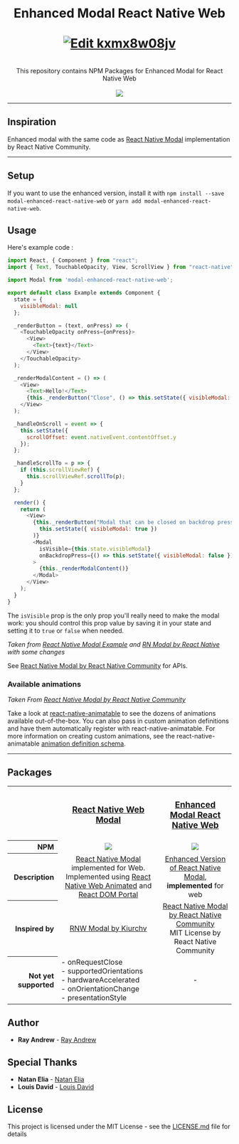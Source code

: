 <h1 align="center">
  <br>
  Enhanced Modal React Native Web
  <br>
  <br>
  <a href="https://codesandbox.io/s/kxmx8w08jv">
    <img alt="Edit kxmx8w08jv" src="https://codesandbox.io/static/img/play-codesandbox.svg">
  </a>
</h1>

<p align="center">
  <br />
  This repository contains NPM Packages for Enhanced Modal for React Native Web
  <br />
  <br />
  <a href="https://nodei.co/npm/modal-enhanced-react-native-web/"><img src="https://nodei.co/npm/modal-enhanced-react-native-web.png?downloads=true&downloadRank=true&stars=true"></a>
</p>

---

## Inspiration

Enhanced modal with the same code as [React Native Modal](https://github.com/react-native-community/react-native-modal) implementation by React Native Community.

---

## Setup

If you want to use the enhanced version, install it with `npm install --save modal-enhanced-react-native-web` or `yarn add modal-enhanced-react-native-web`.

## Usage

Here's example code :

```javascript
import React, { Component } from "react";
import { Text, TouchableOpacity, View, ScrollView } from "react-native";

import Modal from 'modal-enhanced-react-native-web';

export default class Example extends Component {
  state = {
    visibleModal: null
  };

  _renderButton = (text, onPress) => (
    <TouchableOpacity onPress={onPress}>
      <View>
        <Text>{text}</Text>
      </View>
    </TouchableOpacity>
  );

  _renderModalContent = () => (
    <View>
      <Text>Hello!</Text>
      {this._renderButton("Close", () => this.setState({ visibleModal: false }))}
    </View>
  );

  _handleOnScroll = event => {
    this.setState({
      scrollOffset: event.nativeEvent.contentOffset.y
    });
  };

  _handleScrollTo = p => {
    if (this.scrollViewRef) {
      this.scrollViewRef.scrollTo(p);
    }
  };

  render() {
    return (
      <View>
        {this._renderButton("Modal that can be closed on backdrop press", () =>
          this.setState({ visibleModal: true })
        )}
        <Modal
          isVisible={this.state.visibleModal}
          onBackdropPress={() => this.setState({ visibleModal: false })}
        >
          {this._renderModalContent()}
        </Modal>
      </View>
    );
  }
}
```

The `isVisible` prop is the only prop you'll really need to make the modal work: you should control this prop value by saving it in your state and setting it to `true` or `false` when needed.

_Taken from [React Native Modal Example](https://snack.expo.io/@kulack/react-native-modal-example) and [RN Modal by React Native](https://github.com/react-native-community/react-native-modal) with some changes_

See [React Native Modal by React Native Community](https://github.com/react-native-community/react-native-modal) for APIs.

### Available animations

_Taken From [React Native Modal by React Native Community](https://github.com/react-native-community/react-native-modal)_

Take a look at [react-native-animatable](https://github.com/oblador/react-native-animatable) to see the dozens of animations available out-of-the-box. You can also pass in custom animation definitions and have them automatically register with react-native-animatable. For more information on creating custom animations, see the react-native-animatable [animation definition schema](https://github.com/oblador/react-native-animatable#animation-definition-schema).

---

## Packages

<table width="100%">
  <tr>
    <th>&nbsp;</th>
    <th>
      <h3><a href="https://github.com/rayandrews/react-native-web-modal/tree/master/packages/modal-react-native-web">React Native Web Modal</a></h3>
    </th>
    <th>
      <h3><a href="https://github.com/rayandrews/react-native-web-modal/tree/master/packages/modal-enhanced-react-native-web">Enhanced Modal React Native Web</a></h3>
    </th>
  <tr>
  <tr>
    <th align="right">NPM</th>
    <td align="center">
      <a href="https://nodei.co/npm/modal-react-native-web/"><img src="https://nodei.co/npm/modal-react-native-web.png?downloads=true&downloadRank=true&stars=true" /></a>
    </td>
    <td align="center">
      <a href="https://nodei.co/npm/modal-enhanced-react-native-web/"><img src="https://nodei.co/npm/modal-enhanced-react-native-web.png?downloads=true&downloadRank=true&stars=true" /></a>
    </td>
  </tr>
  <tr>
    <th align="right">Description</th>
    <td align="center"><a href="">React Native Modal</a> implemented for Web.<br />
    Implemented using
    <a href="https://github.com/necolas/react-native-web">React Native Web Animated</a> and <a href="https://reactjs.org/docs/portals.html">React DOM Portal</a><br />
    </td>
    <td align="center"><a href="https://github.com/react-native-community/react-native-modal">Enhanced Version of React Native Modal</a>, <b>implemented</b> for web<br />
    </td>
  </tr>
  <tr>
    <th align="right">Inspired by</th>
    <td align="center">
      <a href="https://github.com/kiurchv/react-native-web-modal">RNW Modal by Kiurchv</a>
    </td>
    <td align="center">
      <a href="https://github.com/react-native-community/react-native-modal">React Native Modal by React Native Community</a><br />
      MIT License by React Native Community</a>
    </td>
  </tr>
  <tr>
    <th align="right">Not yet supported</th>
    <td align="left">
      - onRequestClose<br />
      - supportedOrientations<br />
      - hardwareAccelerated<br />
      - onOrientationChange<br />
      - presentationStyle<br />
    </td>
    <td align="center">-</td>
  </tr>
</table>

## Author

* **Ray Andrew** - [Ray Andrew](https://github.com/rayandrews)

## Special Thanks

* **Natan Elia** - [Natan Elia](https://github.com/natanelia)
* **Louis David** - [Louis David](https://github.com/louvidc)

## License

This project is licensed under the MIT License - see the [LICENSE.md](LICENSE.md) file for details